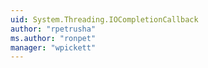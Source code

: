 ```yaml
---
uid: System.Threading.IOCompletionCallback
author: "rpetrusha"
ms.author: "ronpet"
manager: "wpickett"
---
```

